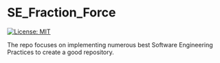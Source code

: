 # SE_Fraction_Force

[![License: MIT](https://img.shields.io/badge/License-MIT-yellow.svg)](https://opensource.org/licenses/MIT)

The repo focuses on implementing numerous best Software Engineering Practices to create a good repository. 

